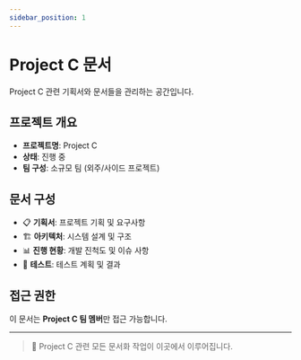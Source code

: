 ```yaml
---
sidebar_position: 1
---
```


# Project C 문서

Project C 관련 기획서와 문서들을 관리하는 공간입니다.

## 프로젝트 개요

- **프로젝트명**: Project C
- **상태**: 진행 중
- **팀 구성**: 소규모 팀 (외주/사이드 프로젝트)

## 문서 구성

- 📋 **기획서**: 프로젝트 기획 및 요구사항
- 🏗️ **아키텍처**: 시스템 설계 및 구조
- 📊 **진행 현황**: 개발 진척도 및 이슈 사항
- 🧪 **테스트**: 테스트 계획 및 결과

## 접근 권한

이 문서는 **Project C 팀 멤버**만 접근 가능합니다.

---

> 🚀 Project C 관련 모든 문서화 작업이 이곳에서 이루어집니다.
